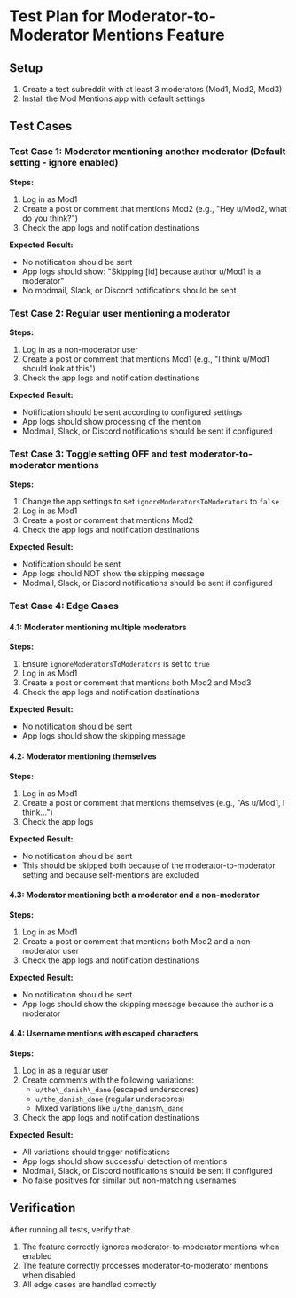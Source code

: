 # Test Plan for Moderator-to-Moderator Mentions Feature

## Setup
1. Create a test subreddit with at least 3 moderators (Mod1, Mod2, Mod3)
2. Install the Mod Mentions app with default settings

## Test Cases

### Test Case 1: Moderator mentioning another moderator (Default setting - ignore enabled)
**Steps:**
1. Log in as Mod1
2. Create a post or comment that mentions Mod2 (e.g., "Hey u/Mod2, what do you think?")
3. Check the app logs and notification destinations

**Expected Result:**
- No notification should be sent
- App logs should show: "Skipping [id] because author u/Mod1 is a moderator"
- No modmail, Slack, or Discord notifications should be sent

### Test Case 2: Regular user mentioning a moderator
**Steps:**
1. Log in as a non-moderator user
2. Create a post or comment that mentions Mod1 (e.g., "I think u/Mod1 should look at this")
3. Check the app logs and notification destinations

**Expected Result:**
- Notification should be sent according to configured settings
- App logs should show processing of the mention
- Modmail, Slack, or Discord notifications should be sent if configured

### Test Case 3: Toggle setting OFF and test moderator-to-moderator mentions
**Steps:**
1. Change the app settings to set `ignoreModeratorsToModerators` to `false`
2. Log in as Mod1
3. Create a post or comment that mentions Mod2
4. Check the app logs and notification destinations

**Expected Result:**
- Notification should be sent
- App logs should NOT show the skipping message
- Modmail, Slack, or Discord notifications should be sent if configured

### Test Case 4: Edge Cases

#### 4.1: Moderator mentioning multiple moderators
**Steps:**
1. Ensure `ignoreModeratorsToModerators` is set to `true`
2. Log in as Mod1
3. Create a post or comment that mentions both Mod2 and Mod3
4. Check the app logs and notification destinations

**Expected Result:**
- No notification should be sent
- App logs should show the skipping message

#### 4.2: Moderator mentioning themselves
**Steps:**
1. Log in as Mod1
2. Create a post or comment that mentions themselves (e.g., "As u/Mod1, I think...")
3. Check the app logs

**Expected Result:**
- No notification should be sent
- This should be skipped both because of the moderator-to-moderator setting and because self-mentions are excluded

#### 4.3: Moderator mentioning both a moderator and a non-moderator
**Steps:**
1. Log in as Mod1
2. Create a post or comment that mentions both Mod2 and a non-moderator user
3. Check the app logs and notification destinations

**Expected Result:**
- No notification should be sent
- App logs should show the skipping message because the author is a moderator

#### 4.4: Username mentions with escaped characters
**Steps:**
1. Log in as a regular user
2. Create comments with the following variations:
   - `u/the\_danish\_dane` (escaped underscores)
   - `u/the_danish_dane` (regular underscores)
   - Mixed variations like `u/the_danish\_dane`
3. Check the app logs and notification destinations

**Expected Result:**
- All variations should trigger notifications
- App logs should show successful detection of mentions
- Modmail, Slack, or Discord notifications should be sent if configured
- No false positives for similar but non-matching usernames

## Verification
After running all tests, verify that:
1. The feature correctly ignores moderator-to-moderator mentions when enabled
2. The feature correctly processes moderator-to-moderator mentions when disabled
3. All edge cases are handled correctly
